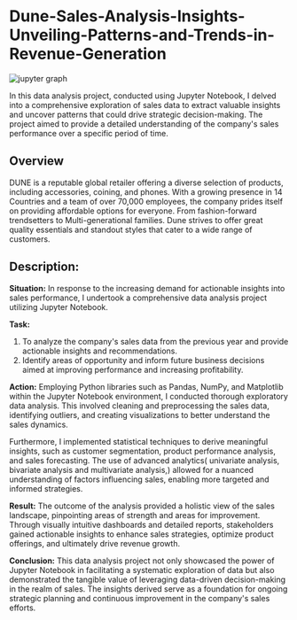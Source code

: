# Dune-Sales-Analysis-Insights-Unveiling-Patterns-and-Trends-in-Revenue-Generation

![jupyter graph](https://github.com/A-jcodes/Dune-Sales-Analysis-Insights-Unveiling-Patterns-and-Trends-in-Revenue-Generation/assets/96001998/6ee5ccbe-350e-4fae-8535-a85e8c896eb3)


In this data analysis project, conducted using Jupyter Notebook, I delved into a comprehensive exploration of sales data to extract valuable insights and uncover patterns that could drive strategic decision-making. The project aimed to provide a detailed understanding of the company's sales performance over a specific period of time.

## Overview
DUNE is a reputable global retailer offering a diverse selection of products, including accessories, coining, and phones. With a growing presence in 14 Countries and a team of over 70,000 employees, the company prides itself on providing affordable options for everyone. From fashion-forward trendsetters to Multi-generational families. Dune strives to offer great quality essentials and standout styles that cater to a wide range of customers.

## Description:

**Situation:**
In response to the increasing demand for actionable insights into sales performance, I undertook a comprehensive data analysis project utilizing Jupyter Notebook.

**Task:**
1. To analyze the company's sales data from the previous year and provide actionable insights and recommendations. 
2. Identify areas of opportunity and inform future business decisions aimed at improving performance and increasing profitability.
   
**Action:**
Employing Python libraries such as Pandas, NumPy, and Matplotlib within the Jupyter Notebook environment, I conducted thorough exploratory data analysis. This involved cleaning and preprocessing the sales data, identifying outliers, and creating visualizations to better understand the sales dynamics.

Furthermore, I implemented statistical techniques to derive meaningful insights, such as customer segmentation, product performance analysis, and sales forecasting. The use of advanced analytics( univariate analysis, bivariate analysis and multivariate analysis,) allowed for a nuanced understanding of factors influencing sales, enabling more targeted and informed strategies.

**Result:**
The outcome of the analysis provided a holistic view of the sales landscape, pinpointing areas of strength and areas for improvement. Through visually intuitive dashboards and detailed reports, stakeholders gained actionable insights to enhance sales strategies, optimize product offerings, and ultimately drive revenue growth.

**Conclusion:**
This data analysis project not only showcased the power of Jupyter Notebook in facilitating a systematic exploration of data but also demonstrated the tangible value of leveraging data-driven decision-making in the realm of sales. The insights derived serve as a foundation for ongoing strategic planning and continuous improvement in the company's sales efforts.

